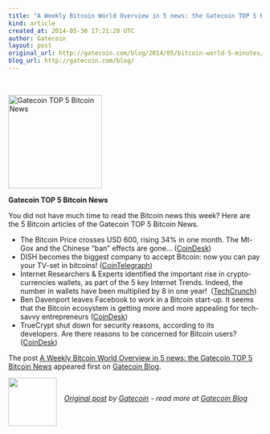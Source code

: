 ```yaml
---
title: "A Weekly Bitcoin World Overview in 5 news: the Gatecoin TOP 5 Bitcoin News"
kind: article
created_at: 2014-05-30 17:21:20 UTC
author: Gatecoin
layout: post
original_url: http://gatecoin.com/blog/2014/05/bitcoin-world-5-minutes/?utm_source=rss&amp;utm_medium=rss&amp;utm_campaign=bitcoin-world-5-minutes
blog_url: http://gatecoin.com/blog/
---
```

<br/><p><a href="http://gatecoin.com/blog/wp-content/uploads/2014/05/newsbitcoin.jpg"><img class="alignnone wp-image-103" src="http://gatecoin.com/blog/wp-content/uploads/2014/05/newsbitcoin.jpg" alt="Gatecoin TOP 5 Bitcoin News" width="186" height="186" /></a></p>
<p><strong>Gatecoin TOP 5 Bitcoin News</strong></p>
<p>You did not have much time to read the Bitcoin news this week? Here are the 5 Bitcoin articles of the Gatecoin TOP 5 Bitcoin News.</p>
<ul>
<li>The Bitcoin Price crosses USD 600, rising 34% in one month. The Mt-Gox and the Chinese &#8220;ban&#8221; effects are gone&#8230; (<a title="Bitcoin Price USD600" href="http://www.coindesk.com/bitcoin-price-crosses-600-rising-34-one-month/" target="_blank">CoinDesk</a>)</li>
<li>DISH becomes the biggest company to accept Bitcoin: now you can pay your TV-set in bitcoins! (<a title="DISH Bitcoins" href="http://cointelegraph.com/news/111609/satellite_tv_network_dish_becomes_largest_company_to_take_bitcoins" target="_blank">CoinTelegraph</a>)</li>
<li>Internet Researchers &amp; Experts identified the important rise in crypto-currencies wallets, as part of the 5 key Internet Trends. Indeed, the number in wallets have been multiplied by 8 in one year!  (<a title="BTC Wallets X8" href="http://techcrunch.com/2014/05/28/heres-mary-meekers-big-deck-on-key-internet-trends/?ncid=fb&amp;utm_source=feedburner&amp;utm_medium=feed&amp;utm_campaign=fb&amp;utm_content=FaceBook" target="_blank">TechCrunch</a>)</li>
<li>Ben Davenport leaves Facebook to work in a Bitcoin start-up. It seems that the Bitcoin ecosystem is getting more and more appealing for tech-savvy entrepreneurs (<a title="Ben Davenport Facebook Bitcoin" href="http://www.coindesk.com/facebooks-ben-davenport-leaves-bitcoin-startup-bitgo/" target="_blank">CoinDesk</a>)</li>
<li>TrueCrypt shut down for security reasons, according to its developers. Are there reasons to be concerned for Bitcoin users? (<a title="True Crypt" href="http://www.coindesk.com/popular-encryption-tool-truecrypt-mysteriously-shuts/" target="_blank">CoinDesk</a>)</li>
</ul>
<p>The post <a rel="nofollow" href="http://gatecoin.com/blog/2014/05/bitcoin-world-5-minutes/">A Weekly Bitcoin World Overview in 5 news: the Gatecoin TOP 5 Bitcoin News</a> appeared first on <a rel="nofollow" href="http://gatecoin.com/blog">Gatecoin Blog</a>.</p><div class="author">
  <img src="" style="width: 96px; height: 96;">
  <span style="position: absolute; padding: 32px 15px;">
    <i><a href="http://gatecoin.com/blog/2014/05/bitcoin-world-5-minutes/?utm_source=rss&amp;utm_medium=rss&amp;utm_campaign=bitcoin-world-5-minutes">Original post</a> by <a href="http://twitter.com/">Gatecoin</a> - read more at <a href="http://gatecoin.com/blog/">Gatecoin Blog</a></i>
  </span>
</div>
